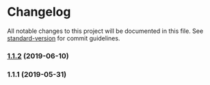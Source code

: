 # Changelog

All notable changes to this project will be documented in this file. See [standard-version](https://github.com/conventional-changelog/standard-version) for commit guidelines.

### [1.1.2](https://github.com/FEMessage/el-number-range/compare/v1.1.1...v1.1.2) (2019-06-10)



### 1.1.1 (2019-05-31)
